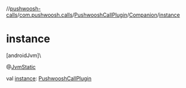 //[pushwoosh-calls](../../../../index.md)/[com.pushwoosh.calls](../../index.md)/[PushwooshCallPlugin](../index.md)/[Companion](index.md)/[instance](instance.md)

# instance

[androidJvm]\

@[JvmStatic](https://kotlinlang.org/api/latest/jvm/stdlib/kotlin-stdlib/kotlin.jvm/-jvm-static/index.html)

val [instance](instance.md): [PushwooshCallPlugin](../index.md)
